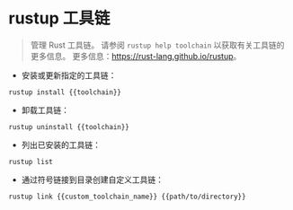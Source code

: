 # rustup 工具链

> 管理 Rust 工具链。
> 请参阅 `rustup help toolchain` 以获取有关工具链的更多信息。
> 更多信息：<https://rust-lang.github.io/rustup>。

- 安装或更新指定的工具链：

`rustup install {{toolchain}}`

- 卸载工具链：

`rustup uninstall {{toolchain}}`

- 列出已安装的工具链：

`rustup list`

- 通过符号链接到目录创建自定义工具链：

`rustup link {{custom_toolchain_name}} {{path/to/directory}}`